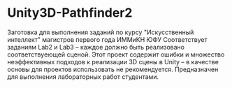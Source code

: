 # Unity3D-Pathfinder2
Заготовка для выполнения заданий по курсу "Искусственный интеллект" магистров первого года ИММиКН ЮФУ
Соответствует заданиям Lab2 и Lab3 – каждое должно быть реализовано соответствуеющей сценой.
Этот проект содержит ошибки и множество неэффективных подходов к реализации 3D сцены в Unity – в качестве основы для проектов использовать не рекомендуется. Предназначен для выполнения лабораторных работ студентами.
